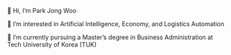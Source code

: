 👋 Hi, I’m Park Jong Woo

👀 I’m interested in Artificial Intelligence, Economy, and Logistics Automation

🌱 I’m currently pursuing a Master’s degree in Business Administration at Tech University of Korea (TUK)


<!---
parkjongwoo0831/parkjongwoo0831 is a ✨ special ✨ repository because its `README.md` (this file) appears on your GitHub profile.
You can click the Preview link to take a look at your changes.
--->
